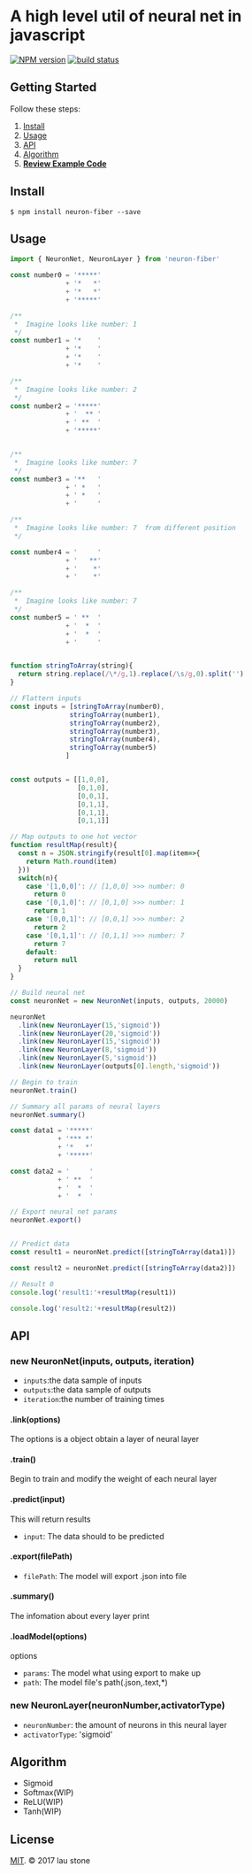 # A high level util of neural net in javascript


[![NPM version][npm-image]][npm-url]
[![build status][travis-image]][travis-url]

## Getting Started

Follow these steps:

1. [Install](#install)
2. [Usage](#usage)
3. [API](#API)
4. [Algorithm](#algorithm)
5. **[Review Example Code](https://github.com/rainlst/neuron-fiber/tree/master/examples)**

## Install

```
$ npm install neuron-fiber --save
```

## Usage

```js
import { NeuronNet, NeuronLayer } from 'neuron-fiber'

const number0 = '*****' 
              + '*   *'
              + '*   *'
              + '*****' 

/**
 *  Imagine looks like number: 1
 */
const number1 = '*    ' 
              + '*    '
              + '*    '
              + '*    '

/**
 *  Imagine looks like number: 2
 */
const number2 = '*****' 
              + '  ** '
              + ' **  '
              + '*****' 


/**
 *  Imagine looks like number: 7
 */
const number3 = '**   ' 
              + ' *   '
              + ' *   '
              + '     ' 

/**
 *  Imagine looks like number: 7  from different position
 */

const number4 = '     ' 
              + '   **'
              + '    *'
              + '    *' 

/**
 *  Imagine looks like number: 7
 */
const number5 = ' **  ' 
              + '  *  '
              + '  *  '
              + '     '


function stringToArray(string){
  return string.replace(/\*/g,1).replace(/\s/g,0).split('')
}

// Flattern inputs
const inputs = [stringToArray(number0), 
               stringToArray(number1), 
               stringToArray(number2),
               stringToArray(number3),
               stringToArray(number4),
               stringToArray(number5)
              ]


const outputs = [[1,0,0],
                 [0,1,0],  
                 [0,0,1],
                 [0,1,1],
                 [0,1,1],
                 [0,1,1]]  

// Map outputs to one hot vector
function resultMap(result){
  const n = JSON.stringify(result[0].map(item=>{
    return Math.round(item)
  }))
  switch(n){
    case '[1,0,0]': // [1,0,0] >>> number: 0
      return 0
    case '[0,1,0]': // [0,1,0] >>> number: 1
      return 1
    case '[0,0,1]': // [0,0,1] >>> number: 2
      return 2
    case '[0,1,1]': // [0,1,1] >>> number: 7
      return 7
    default:
      return null
  }
}

// Build neural net
const neuronNet = new NeuronNet(inputs, outputs, 20000)

neuronNet
  .link(new NeuronLayer(15,'sigmoid'))
  .link(new NeuronLayer(20,'sigmoid'))
  .link(new NeuronLayer(15,'sigmoid'))
  .link(new NeuronLayer(8,'sigmoid'))
  .link(new NeuronLayer(5,'sigmoid'))
  .link(new NeuronLayer(outputs[0].length,'sigmoid'))

// Begin to train
neuronNet.train()

// Summary all params of neural layers
neuronNet.summary()

const data1 = '*****' 
            + '*** *'
            + '*   *'
            + '*****' 

const data2 = '     '
            + ' **  '
            + '  *  '
            + '  *  '

// Export neural net params
neuronNet.export()


// Predict data
const result1 = neuronNet.predict([stringToArray(data1)])

const result2 = neuronNet.predict([stringToArray(data2)])

// Result 0
console.log('result1:'+resultMap(result1)) 

console.log('result2:'+resultMap(result2)) 


```
## API


### new NeuronNet(inputs, outputs, iteration)
* `inputs`:the data sample of inputs
* `outputs`:the data sample of outputs
* `iteration`:the number of training times


#### .link(options)

The options is a object obtain a layer of neural layer


#### .train()

Begin to train and modify the weight of each neural layer


#### .predict(input)

This will return results
* `input`: The data should to be predicted


#### .export(filePath)
* `filePath`: The model will export .json into file


#### .summary()
The infomation about every layer print


#### .loadModel(options)
options <Object>
* `params`: The model what using export to make up
* `path`: The model file's path(.json,.text,*)



### new NeuronLayer(neuronNumber,activatorType)

* `neuronNumber`: the amount of neurons in this neural layer
* `activatorType`: 'sigmoid'



## Algorithm
* Sigmoid
* Softmax(WIP)
* ReLU(WIP)
* Tanh(WIP)

## License

[MIT](https://opensource.org/licenses/MIT). © 2017 lau stone

[npm-image]: https://img.shields.io/npm/v/neuron-fiber.svg?style=flat-square
[npm-url]: https://www.npmjs.com/package/neuron-fiber
[travis-image]: https://img.shields.io/travis/rainlst/neuron-fiber.svg?branch=master&style=flat-square
[travis-url]: https://travis-ci.org/rainlst/neuron-fiber
